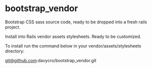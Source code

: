 # bootstrap_vendor
Bootstrap CSS sass source code, ready to be dropped into a fresh rails project.

Install into Rails vendor assets stylesheets. Ready to be customized.

To install run the command below in your vendor/assets/stylesheets directory:

git@github.com:davycro/bootstrap_vendor.git

  
